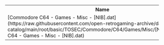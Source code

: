 <table>
<tr><th>Name</th><th>Size</th></tr>
<tr><td>
[Commodore C64 - Games - Misc - [NIB].dat](https://raw.githubusercontent.com/open-retrogaming-archive/dat-catalog/main/root/basic/TOSEC/Commodore/C64/Games/Misc/[NIB]/Commodore C64 - Games - Misc - [NIB].dat)
</td><td>14628</td></tr>
</table>

